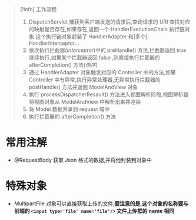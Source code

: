 > [!info] 工作流程
> 1. DispatchServlet 捕获到客户端发送的请求后,查询请求的 URI 查找对应的映射是否存在,如果存在,返回一个 HandlerExecutionChain 执行链对象.这个执行链对象封装了 HandlerAdapter 和[多个] HandlerInterceptor...
> 2. 依次执行拦截器(*Interceptor*)中的 preHandle() 方法,拦截器返回 true 继续执行,如果某个拦截器返回 false ,则直接执行拦截器的 afterCompletion() 方法(*倒序*)
> 3. 通过 HandlerAdapter 对象触发对应的 Controller 中的方法,如果 Controller 中有异常,执行异常处理器,无异常执行拦截器的 postHandle() 方法并返回 ModelAndView 对象
> 4. 执行 processDispatcherResault() 方法进入视图解析阶段,视图解析器将视图对象从 ModelAndView 中解析出来并渲染
> 5. 将 Model 数据共享到 request 域中
> 6. 执行拦截器的 afterCompletion() 方法

# 常用注解
- @RequestBody 获取 Json 格式的数据,并将他封装到对象中

# 特殊对象
- MultipartFile 对象可以直接获取上传的文件,**要注意的是,这个对象的名称要与前端的 `<input type='file' name='file'/>` 文件上传框的 name 相同**